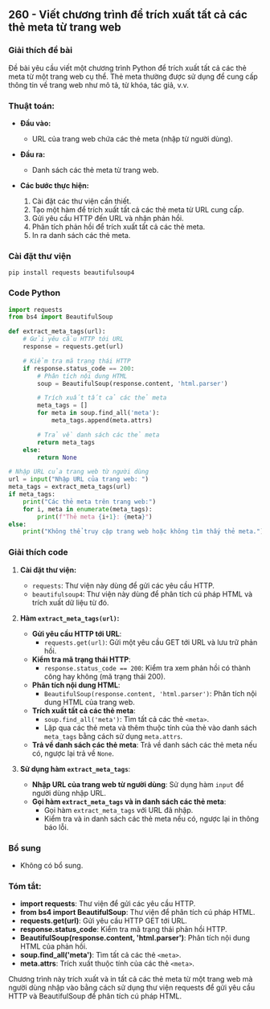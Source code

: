 ## 260 - Viết chương trình để trích xuất tất cả các thẻ meta từ trang web

### Giải thích đề bài

Đề bài yêu cầu viết một chương trình Python để trích xuất tất cả các thẻ meta từ một trang web cụ thể. Thẻ meta thường được sử dụng để cung cấp thông tin về trang web như mô tả, từ khóa, tác giả, v.v.

### Thuật toán:

- **Đầu vào:**

  - URL của trang web chứa các thẻ meta (nhập từ người dùng).

- **Đầu ra:**

  - Danh sách các thẻ meta từ trang web.

- **Các bước thực hiện:**
  1. Cài đặt các thư viện cần thiết.
  2. Tạo một hàm để trích xuất tất cả các thẻ meta từ URL cung cấp.
  3. Gửi yêu cầu HTTP đến URL và nhận phản hồi.
  4. Phân tích phản hồi để trích xuất tất cả các thẻ meta.
  5. In ra danh sách các thẻ meta.

### Cài đặt thư viện

```
pip install requests beautifulsoup4
```

### Code Python

```python
import requests
from bs4 import BeautifulSoup

def extract_meta_tags(url):
    # Gửi yêu cầu HTTP tới URL
    response = requests.get(url)

    # Kiểm tra mã trạng thái HTTP
    if response.status_code == 200:
        # Phân tích nội dung HTML
        soup = BeautifulSoup(response.content, 'html.parser')

        # Trích xuất tất cả các thẻ meta
        meta_tags = []
        for meta in soup.find_all('meta'):
            meta_tags.append(meta.attrs)

        # Trả về danh sách các thẻ meta
        return meta_tags
    else:
        return None

# Nhập URL của trang web từ người dùng
url = input("Nhập URL của trang web: ")
meta_tags = extract_meta_tags(url)
if meta_tags:
    print("Các thẻ meta trên trang web:")
    for i, meta in enumerate(meta_tags):
        print(f"Thẻ meta {i+1}: {meta}")
else:
    print("Không thể truy cập trang web hoặc không tìm thấy thẻ meta.")
```

### Giải thích code

1. **Cài đặt thư viện:**

   - `requests`: Thư viện này dùng để gửi các yêu cầu HTTP.
   - `beautifulsoup4`: Thư viện này dùng để phân tích cú pháp HTML và trích xuất dữ liệu từ đó.

2. **Hàm `extract_meta_tags(url)`:**

   - **Gửi yêu cầu HTTP tới URL**:
     - `requests.get(url)`: Gửi một yêu cầu GET tới URL và lưu trữ phản hồi.
   - **Kiểm tra mã trạng thái HTTP**:
     - `response.status_code == 200`: Kiểm tra xem phản hồi có thành công hay không (mã trạng thái 200).
   - **Phân tích nội dung HTML**:
     - `BeautifulSoup(response.content, 'html.parser')`: Phân tích nội dung HTML của trang web.
   - **Trích xuất tất cả các thẻ meta**:
     - `soup.find_all('meta')`: Tìm tất cả các thẻ `<meta>`.
     - Lặp qua các thẻ meta và thêm thuộc tính của thẻ vào danh sách `meta_tags` bằng cách sử dụng `meta.attrs`.
   - **Trả về danh sách các thẻ meta**: Trả về danh sách các thẻ meta nếu có, ngược lại trả về `None`.

3. **Sử dụng hàm `extract_meta_tags`**:
   - **Nhập URL của trang web từ người dùng**: Sử dụng hàm `input` để người dùng nhập URL.
   - **Gọi hàm `extract_meta_tags` và in danh sách các thẻ meta**:
     - Gọi hàm `extract_meta_tags` với URL đã nhập.
     - Kiểm tra và in danh sách các thẻ meta nếu có, ngược lại in thông báo lỗi.

### Bổ sung

- Không có bổ sung.

### Tóm tắt:

- **import requests**: Thư viện để gửi các yêu cầu HTTP.
- **from bs4 import BeautifulSoup**: Thư viện để phân tích cú pháp HTML.
- **requests.get(url)**: Gửi yêu cầu HTTP GET tới URL.
- **response.status_code**: Kiểm tra mã trạng thái phản hồi HTTP.
- **BeautifulSoup(response.content, 'html.parser')**: Phân tích nội dung HTML của phản hồi.
- **soup.find_all('meta')**: Tìm tất cả các thẻ `<meta>`.
- **meta.attrs**: Trích xuất thuộc tính của các thẻ `<meta>`.

Chương trình này trích xuất và in tất cả các thẻ meta từ một trang web mà người dùng nhập vào bằng cách sử dụng thư viện requests để gửi yêu cầu HTTP và BeautifulSoup để phân tích cú pháp HTML.
